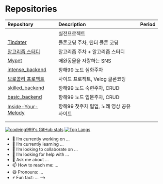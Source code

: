 # Repositories
| Repository                                                               |  Description                   | Period    | 
| :----------------------------------------------------------------------- | :----------------------------- | :-------- |
| | 실전프로젝트 |  |  |
| [Tindater](https://github.com/TinDater/TinDater-backend) | 클론코딩 주차, 틴더 클론 코딩 |  |
| [알고리즘 스터디](https://github.com/codeing999/hanghae-algorithm-study) | 알고리즘 주차 + 알고리즘 스터디 |  |
| [Mypet](https://github.com/my-pet-hh99/mypet-back) | 애완동물을 자랑하는 SNS |  | 
| [intense_backend](https://github.com/codeing999/intense_backend) | 항해99 노드 심화주차 |  |
| [브로콜리 프로젝트](https://github.com/Broccoli-Velog/Broccoli-Backend)  | 사이드 프로젝트, Velog 클론코딩  |  |
| [skilled_backend](https://github.com/codeing999/skilled_backend) | 항해99 노드 숙련주차, CRUD |  |
| [basic_backend](https://github.com/codeing999/basic_backend) | 항해99 노드 입문주차, CRUD |  |
| [Inside-Your-Melody](https://github.com/codeing999/Inside-Your-Melody) | 항해99 첫주차 협업, 노래 영상 공유 사이트 |  |
|  |  |
|  |  |
[![codeing999's GitHub stats](https://github-readme-stats.vercel.app/api?username=Codeing999&show_icons=true&theme=cobalt)](https://github.com/Codeing999/github-readme-stats)
[![Top Langs](https://github-readme-stats.vercel.app/api/top-langs/?username=codeing999)](https://github.com/codeing999/github-readme-stats)
- 🔭 I’m currently working on ...
- 🌱 I’m currently learning ...
- 👯 I’m looking to collaborate on ...
- 🤔 I’m looking for help with ...
- 💬 Ask me about ...
- 📫 How to reach me: ...
- 😄 Pronouns: ...
- ⚡ Fun fact: ...
-->
